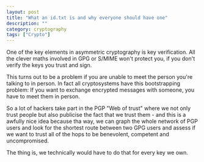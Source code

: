```yaml
---
layout: post
title: "What an id.txt is and why everyone should have one"
description: ""
category: cryptography
tags: ["Crypto"]
---
```


One of the key elements in asymmetric cryptography is key verification. All
the clever maths involved in GPG or S/MIME won't protect you, if you don't
verify the keys you trust and sign.

This turns out to be a problem if you are unable to meet the person you're
talking to in person. In fact all cryptosystems have this bootstrapping
problem: If you want to exchange encrypted messages with someone, you have
to meet them in person.

So a lot of hackers take part in the PGP "Web of trust" where we not only
trust people but also publicise the fact that we trust them - and this is
a awfully nice idea because tha way, we can graph the whole network of PGP
users and look for the shortest route between two GPG users and assess if
we want to trust all of the hops to be benevolent, competent and uncompromised.

The thing is, we technically would have to do that for every key we own.
